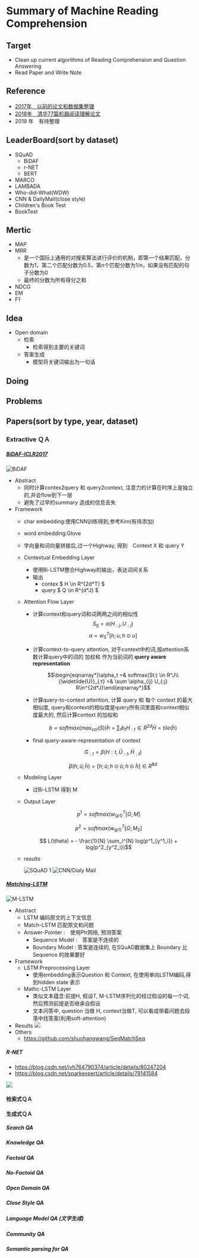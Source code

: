 # Summary of Machine Reading Comprehension

## Target
+ Clean up current algorithms of Reading Comprehension and Question Answering
+ Read Paper and Write Note

## Reference
+ [2017年　以前的论文和数据集整理](https://www.zybuluo.com/ShawnNg/note/622592)
+ [2018年　清华77篇机器阅读理解论文](http://www.zhuanzhi.ai/document/87418ceee95a21622d1d7a21f71a894a)
+ 2019 年　有待整理

## LeaderBoard(sort by dataset)
+ SQuAD
    + BiDAF
    + r-NET
    + BERT
+ MARCO
+ LAMBADA
+ Who-did-What(WDW)
+ CNN & DailyMail(close style)
+ Children's Book Test
+ BookTest

## Mertic
+ MAP
+ MRR
    + 是一个国际上通用的对搜索算法进行评价的机制，即第一个结果匹配，分数为1，第二个匹配分数为0.5，第n个匹配分数为1/n，如果没有匹配的句子分数为0
    + 最终的分数为所有得分之和
+ NDCG
+ EM
+ F1

## Idea 
+ Open domain
    + 检索
        + 检索得到主要的关键词
    + 答案生成
        + 模型将关键词输出为一句话
        
## Doing

## Problems

## Papers(sort by type, year, dataset)
### Extractive ＱＡ
##### [BiDAF-ICLR2017](https://arxiv.org/pdf/1611.01603.pdf)
![BiDAF](https://img-blog.csdn.net/20181015145727446?watermark/2/text/aHR0cHM6Ly9ibG9nLmNzZG4ubmV0L3FxXzMyMTEzMTg5/font/5a6L5L2T/fontsize/400/fill/I0JBQkFCMA==/dissolve/70)
+ Abstract
  + 同时计算contex2query 和 query2context, 注意力的计算在时序上是独立的,并会flow到下一层
  + 避免了过早的summary 造成的信息丢失
+ Framework
  + char embedding:使用CNN训练得到,参考Kim(有待添加)

  + word embedding:Glove

  + 字向量和词向量拼接后,过一个Highway, 得到　Context X 和 query Y

  + Contextual Embedding Layer
    + 使用Bi-LSTM整合Highway的输出，表达词间关系
    + 输出
    	+ contex $ H \in R^{2d*T} $
    	+ query $ Q \in R^{d*J} $

  + Attention Flow Layer
    + 计算context和query词和词两两之间的相似性 
       $$ S_{tj} = \alpha(H_{:j}, U_{:j}) $$
       $$ \alpha = w^T_{S} [h;u;h \odot u] $$		

    + 计算context-to-query attention, 对于context中的词,按attention系数计算query中的词的 加权和 作为当前词的 **query aware representation**

      $$\begin{eqnarray*}\alpha_t =& softmax(St:) \in R^J\\{\widetilde{U}}_{:t} =& \sum \alpha_{ij} U_{:j} R\in^{2d*J}\end{eqnarray*}$$

      

    + 计算query-to-context attention, 计算 query 和 每个 context 的最大相似度, query和context的相似度是query所有词里面和context相似度最大的, 然后计算context 的加权和

      $$ b = softmax(max_{col}(S))
      \widetilde{h} = \sum_t b_t H_{:t}  \in R^{2d}
      \widetilde{H} = tile(\widetilde{h}) $$	

    + final query-aware-representation of context

      $$ G_{:t} = \beta(H:t, \widetilde{U}_{:t}, \widetilde{H}_{:t} ) $$

      $$ \beta(h;\widetilde{u};\widetilde{h}) = [h;\widetilde{u};h\odot\widetilde{u};h\odot\widetilde{h}] \in R^{8d}$$	

  + Modeling Layer

    + 过Bi-LSTM 得到 M

  + Output Layer

    $$ p^1 = softmax(w^T_(p1)[G;M]​$$

    $$ p^2 = softmax(w^T_(p1)[G;M_2]$$

    $$ L(\theta) = - \frac{1}{N} \sum_i^{N} log(p^1_{y^1_i}) + log(p^2_{y^2_i})$$

  + results

    ![SQuAD 1](https://pic2.zhimg.com/80/v2-12e684f49462f029ed79665913875a6d_hd.jpg)
    ![CNN/Dialy Mail](https://pic1.zhimg.com/80/v2-8b37a915752550f910af352c56bad5b8_hd.jpg)

##### [Matching-LSTM](https://arxiv.org/pdf/1608.07905.pdf)
![M-LSTM](https://img-blog.csdn.net/2018050321103273?watermark/2/text/aHR0cHM6Ly9ibG9nLmNzZG4ubmV0L3UwMTI4OTI5Mzk=/font/5a6L5L2T/fontsize/400/fill/I0JBQkFCMA==/dissolve/70)
+ Abstract
	+ LSTM 编码原文的上下文信息
	+ Match-LSTM 匹配原文和问题
	+ Answer-Pointer :　使用Ptr网络, 预测答案
		+ Sequence Model :　答案是不连续的
		+ Boundary Model : 答案是连续的, 在SQuAD数据集上 Boundary 比 Sequence 的效果要好
+ Framework
	+ LSTM Preprocessing Layer
		+ 使用embedding表示Question 和 Context, 在使用单向LSTM编码,得到hidden state 表示 
	+ Mathc-LSTM Layer
		+ 类似文本蕴含:前提H, 假设T, M-LSTM序列化的经过假设的每一个词,然后预测前提是否继承自假设
		+ 文本问答中, question 当做 H, context当做T, 可以看成带着问题去段落中找答案(利用soft-attention)
+ Results
	![](https://img-blog.csdn.net/20180503220923886?watermark/2/text/aHR0cHM6Ly9ibG9nLmNzZG4ubmV0L3UwMTI4OTI5Mzk=/font/5a6L5L2T/fontsize/400/fill/I0JBQkFCMA==/dissolve/70)  	  
+ Others
	+ https://github.com/shuohangwang/SeqMatchSeq

##### R-NET
+ https://blog.csdn.net/jyh764790374/article/details/80247204
+ https://blog.csdn.net/sparkexpert/article/details/79141584

![](https://www.msra.cn/wp-content/uploads/news/blogs/2017/05/images/machine-text-comprehension-20170508-4.jpg)

#### 检索式ＱＡ

#### 生成式ＱＡ

##### Search QA

##### Knowledge QA

##### Factoid QA

##### No-Factoid QA

##### Open Domain QA

##### Close Style QA

##### Language Model QA (文字生成)

##### Community QA 

##### Semantic parsing for QA


